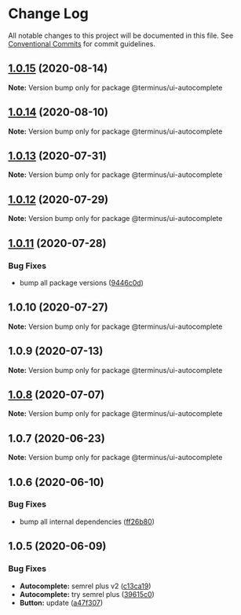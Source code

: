 # Change Log

All notable changes to this project will be documented in this file.
See [Conventional Commits](https://conventionalcommits.org) for commit guidelines.

## [1.0.15](https://github.com/GetTerminus/terminus-oss/compare/@terminus/ui-autocomplete@1.0.14...@terminus/ui-autocomplete@1.0.15) (2020-08-14)

**Note:** Version bump only for package @terminus/ui-autocomplete

## [1.0.14](https://github.com/GetTerminus/terminus-oss/compare/@terminus/ui-autocomplete@1.0.13...@terminus/ui-autocomplete@1.0.14) (2020-08-10)

**Note:** Version bump only for package @terminus/ui-autocomplete

## [1.0.13](https://github.com/GetTerminus/terminus-oss/compare/@terminus/ui-autocomplete@1.0.12...@terminus/ui-autocomplete@1.0.13) (2020-07-31)

**Note:** Version bump only for package @terminus/ui-autocomplete

## [1.0.12](https://github.com/GetTerminus/terminus-oss/compare/@terminus/ui-autocomplete@1.0.11...@terminus/ui-autocomplete@1.0.12) (2020-07-29)

**Note:** Version bump only for package @terminus/ui-autocomplete

## [1.0.11](https://github.com/GetTerminus/terminus-oss/compare/@terminus/ui-autocomplete@1.0.10...@terminus/ui-autocomplete@1.0.11) (2020-07-28)

### Bug Fixes

* bump all package versions ([9446c0d](https://github.com/GetTerminus/terminus-oss/commit/9446c0d5cde3bd693cfba7cabbfd2db443a47b00))

## 1.0.10 (2020-07-27)

**Note:** Version bump only for package @terminus/ui-autocomplete

## 1.0.9 (2020-07-13)

**Note:** Version bump only for package @terminus/ui-autocomplete

## [1.0.8](https://github.com/GetTerminus/terminus-oss/compare/@terminus/ui-autocomplete@1.0.7...@terminus/ui-autocomplete@1.0.8) (2020-07-07)

**Note:** Version bump only for package @terminus/ui-autocomplete

## 1.0.7 (2020-06-23)

**Note:** Version bump only for package @terminus/ui-autocomplete

## 1.0.6 (2020-06-10)

### Bug Fixes

* bump all internal dependencies ([ff26b80](https://github.com/GetTerminus/terminus-oss/commit/ff26b806bb599401f006996be5b567a378e68ef3))

## 1.0.5 (2020-06-09)

### Bug Fixes

* **Autocomplete:** semrel plus v2 ([c13ca19](https://github.com/GetTerminus/terminus-oss/commit/c13ca191dfc7ef447dd13c0156c1e8aadaef1156))
* **Autocomplete:** try semrel plus ([39615c0](https://github.com/GetTerminus/terminus-oss/commit/39615c0d54dc4c772b2f53e1ef15098782b63e72))
* **Button:** update ([a47f307](https://github.com/GetTerminus/terminus-oss/commit/a47f30757b9216d6ee76788c117e76eacf5289e5))
